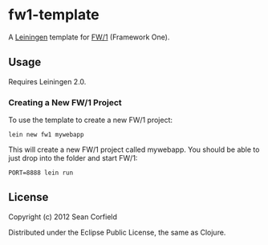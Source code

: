 # fw1-template

A [Leiningen](https://github.com/technomancy/leiningen) template for [FW/1](https://github.com/seancorfield/fw1-clj) (Framework One).

## Usage

Requires Leiningen 2.0.

### Creating a New FW/1 Project

To use the template to create a new FW/1 project:

```
lein new fw1 mywebapp
```

This will create a new FW/1 project called mywebapp. You should be able to just drop into the folder and start FW/1:

```
PORT=8888 lein run
```

## License

Copyright (c) 2012 Sean Corfield

Distributed under the Eclipse Public License, the same as Clojure.
